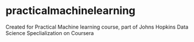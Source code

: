 # practicalmachinelearning
Created for Practical Machine learning course, part of Johns Hopkins Data Science Speclialization on Coursera
